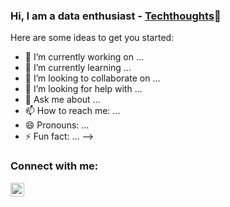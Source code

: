 ### Hi, I am a data enthusiast - [Techthoughts](https://simonsong004.wixsite.com/mysite)👋

Here are some ideas to get you started:

- 🔭 I’m currently working on ...
- 🌱 I’m currently learning ...
- 👯 I’m looking to collaborate on ...
- 🤔 I’m looking for help with ...
- 💬 Ask me about ...
- 📫 How to reach me: ...
- 😄 Pronouns: ...
- ⚡ Fun fact: ...
-->

### Connect with me:
[<img align="left" alt="Twitter" width="22px" src="https://cdn.jsdelivr.net/npm/simple-icons@v3/icons/twitter.svg"  />](http://twitter.com/Simon08510011)

